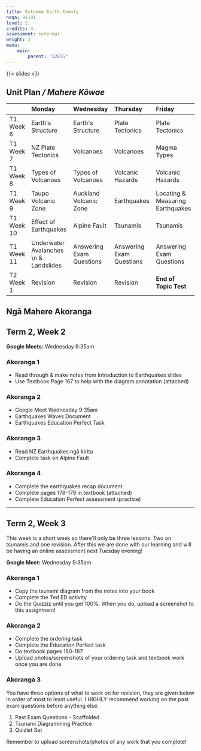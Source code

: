 ```yaml
---
title: Extreme Earth Events
nzqa: 91191
level: 2
credits: 4
assessment: external
weight: 2
menu:
    main:
        parent: "12ESS"
---
```


{{< slides >}}

## Unit Plan _/ Mahere Kōwae_ 

|            | Monday                                | Wednesday                | Thursday                 | Friday                           |
|:-----------|:--------------------------------------|:-------------------------|:-------------------------|:---------------------------------|
| T1 Week 6  | Earth's Structure                     | Earth's Structure        | Plate Tectonics          | Plate Tectonics                  |
| T1 Week 7  | NZ Plate Tectonics                    | Volcanoes                | Volcanoes                | Magma Types                      |
| T1 Week 8  | Types of Volcanoes                    | Types of Volcanoes       | Volcanic Hazards         | Volcanic Hazards                 |
| T1 Week 9  | Taupo Volcanic Zone                   | Auckland Volcanic Zone   | Earthquakes              | Locating & Measuring Earthquakes |
| T1 Week 10 | Effect of Earthquakes                 | Alpine Fault             | Tsunamis                 | Tsunamis                         |
| T1 Week 11 | Underwater Avalanches \n & Landslides | Answering Exam Questions | Answering Exam Questions | Answering Exam Questions         |
| T2 Week 1  | Revision                              | Revision                 | Revision                 | __End of Topic Test__            |

## Ngā Mahere Akoranga

## Term 2, Week 2

__Google Meets:__ Wednesday 9:35am

### Akoranga 1

- Read through & make notes from Introduction to Earthquakes slides
- Use Textbook Page 167 to help with the diagram annotation (attached)

### Akoranga 2

- Google Meet Wednesday 9:35am
- Earthquakes Waves Document
- Earthquakes Education Perfect Task

### Akoranga 3

- Read NZ Earthquakes ngā kirita
- Complete task on Alpine Fault 

### Akoranga 4

- Complete the earthquakes recap document
- Complete pages 178-179 in textbook (attached)
- Complete Education Perfect assessment (practice)

---

## Term 2, Week 3

This week is a short week so there'll only be three lessons. Two on tsunamis and one revision. After this we are done with our learning and will be having an online assessment next Tuesday evening!

__Google Meet:__ Wednesday 9:35am

### Akoranga 1

- Copy the tsunami diagram from the notes into your book
- Complete the Ted ED activity
- Do the Quizziz until you get 100%. When you do, upload a screenshot to this assignment!

### Akoranga 2

- Complete the ordering task
- Complete the Education Perfect task
- Do textbook pages 180-187
- Upload photos/screenshots of your ordering task and textbook work once you are done

### Akoranga 3

You have three options of what to work on for revision, they are given below in order of most to least useful. I HIGHLY recommend working on the past exam questions before anything else.

1. Past Exam Questions - Scaffolded
2. Tsunami Diagramming Practice
3. Quizlet Set

Remember to upload screenshots/photos of any work that you complete!